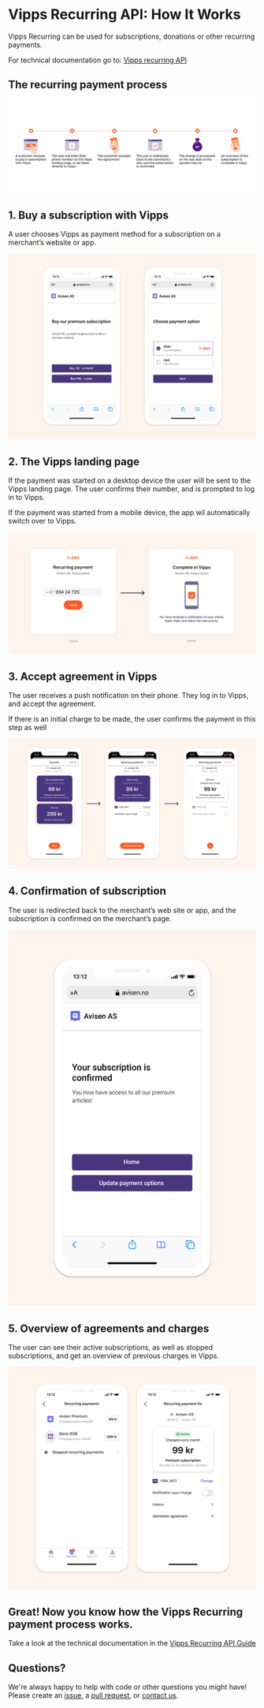 # Vipps Recurring API: How It Works

Vipps Recurring can be used for subscriptions, donations or other recurring payments.

For technical documentation go to:
[Vipps recurring API](https://github.com/vippsas/vipps-recurring-api)

## The recurring payment process

![recurring process](images/vipps-recurring-process.svg)


## 1. Buy a subscription with Vipps

A user chooses Vipps as payment method for a subscription on a merchant’s website or app.

![Buy subscription with Vipps](images/vipps-recurring-step1.svg)

## 2. The Vipps landing page

If the payment was started on a desktop device the user will be sent to the Vipps landing page.
The user confirms their number, and is prompted to log in to Vipps. 

If the payment was started from a mobile device, the app wil automatically switch over to Vipps.

![Vipps landing page](images/vipps-recurring-step2.svg)

## 3. Accept agreement in Vipps

The user receives a push notification on their phone. They log in to Vipps, and accept the agreement. 

If there is an initial charge to be made, the user confirms the payment in this step as well

![Accept agreement](images/vipps-recurring-step3.svg)

## 4. Confirmation of subscription

The user is redirected back to the merchant’s web site or app, and the subscription is confirmed on the merchant’s page.

![Confirmation of subscription](images/vipps-recurring-step4.svg)

## 5. Overview of agreements and charges

The user can see their active subscriptions, as well as stopped subscriptions, and get an overview of previous charges in Vipps.

![Overview of agreements](images/vipps-recurring-step5.svg)

## Great! Now you know how the Vipps Recurring payment process works.

Take a look at the technical documentation in the [Vipps Recurring API Guide](https://github.com/vippsas/vipps-recurring-api/blob/master/vipps-recurring-api.md)


## Questions?

We're always happy to help with code or other questions you might have!
Please create an [issue](https://github.com/vippsas/vipps-recurring-api/issues),
a [pull request](https://github.com/vippsas/vipps-recurring-api/pulls),
or [contact us](https://github.com/vippsas/vipps-developers/blob/master/contact.md).
